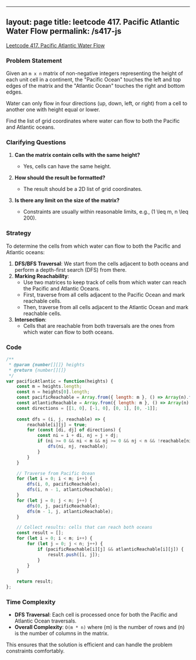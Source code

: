 
---
layout: page
title: leetcode 417. Pacific Atlantic Water Flow
permalink: /s417-js
---
[Leetcode 417. Pacific Atlantic Water Flow](https://algoadvance.github.io/algoadvance/l417)
### Problem Statement

Given an `m x n` matrix of non-negative integers representing the height of each unit cell in a continent, the "Pacific Ocean" touches the left and top edges of the matrix and the "Atlantic Ocean" touches the right and bottom edges. 

Water can only flow in four directions (up, down, left, or right) from a cell to another one with height equal or lower.

Find the list of grid coordinates where water can flow to both the Pacific and Atlantic oceans.

### Clarifying Questions

1. **Can the matrix contain cells with the same height?**
   - Yes, cells can have the same height.

2. **How should the result be formatted?**
   - The result should be a 2D list of grid coordinates.

3. **Is there any limit on the size of the matrix?**
   - Constraints are usually within reasonable limits, e.g., \(1 \leq m, n \leq 200\).

### Strategy

To determine the cells from which water can flow to both the Pacific and Atlantic oceans:
1. **DFS/BFS Traversal**: We start from the cells adjacent to both oceans and perform a depth-first search (DFS) from there.
2. **Marking Reachability**:
   - Use two matrices to keep track of cells from which water can reach the Pacific and Atlantic Oceans.
   - First, traverse from all cells adjacent to the Pacific Ocean and mark reachable cells.
   - Then, traverse from all cells adjacent to the Atlantic Ocean and mark reachable cells.
3. **Intersection**:
   - Cells that are reachable from both traversals are the ones from which water can flow to both oceans.

### Code

```javascript
/**
 * @param {number[][]} heights
 * @return {number[][]}
 */
var pacificAtlantic = function(heights) {
    const m = heights.length;
    const n = heights[0].length;
    const pacificReachable = Array.from({ length: m }, () => Array(n).fill(false));
    const atlanticReachable = Array.from({ length: m }, () => Array(n).fill(false));
    const directions = [[1, 0], [-1, 0], [0, 1], [0, -1]];
    
    const dfs = (i, j, reachable) => {
        reachable[i][j] = true;
        for (const [di, dj] of directions) {
            const ni = i + di, nj = j + dj;
            if (ni >= 0 && ni < m && nj >= 0 && nj < n && !reachable[ni][nj] && heights[ni][nj] >= heights[i][j]) {
                dfs(ni, nj, reachable);
            }
        }
    }

    // Traverse from Pacific Ocean
    for (let i = 0; i < m; i++) {
        dfs(i, 0, pacificReachable);
        dfs(i, n - 1, atlanticReachable);
    }
    for (let j = 0; j < n; j++) {
        dfs(0, j, pacificReachable);
        dfs(m - 1, j, atlanticReachable);
    }

    // Collect results: cells that can reach both oceans
    const result = [];
    for (let i = 0; i < m; i++) {
        for (let j = 0; j < n; j++) {
            if (pacificReachable[i][j] && atlanticReachable[i][j]) {
                result.push([i, j]);
            }
        }
    }

    return result;
};
```

### Time Complexity

- **DFS Traversal**: Each cell is processed once for both the Pacific and Atlantic Ocean traversals.
- **Overall Complexity**: `O(m * n)` where \(m\) is the number of rows and \(n\) is the number of columns in the matrix.

This ensures that the solution is efficient and can handle the problem constraints comfortably.
